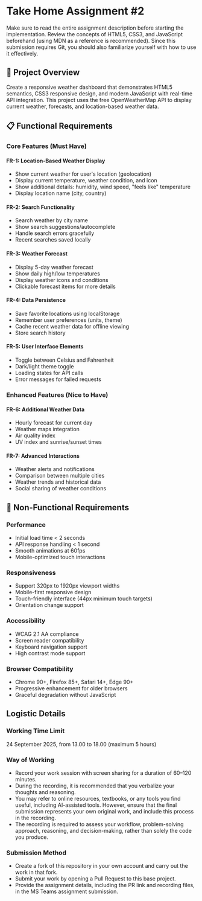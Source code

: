# Take Home Assignment #2

Make sure to read the entire assignment description before starting the implementation. Review the concepts of HTML5, CSS3, and JavaScript beforehand (using MDN as a reference is recommended). Since this submission requires Git, you should also familiarize yourself with how to use it effectively.

## 🎯 Project Overview

Create a responsive weather dashboard that demonstrates HTML5 semantics, CSS3 responsive design, and modern JavaScript with real-time API integration. This project uses the free OpenWeatherMap API to display current weather, forecasts, and location-based weather data.

## 📋 Functional Requirements

### Core Features (Must Have)

#### FR-1: Location-Based Weather Display

- Show current weather for user's location (geolocation)
- Display current temperature, weather condition, and icon
- Show additional details: humidity, wind speed, "feels like" temperature
- Display location name (city, country)

#### FR-2: Search Functionality

- Search weather by city name
- Show search suggestions/autocomplete
- Handle search errors gracefully
- Recent searches saved locally

#### FR-3: Weather Forecast

- Display 5-day weather forecast
- Show daily high/low temperatures
- Display weather icons and conditions
- Clickable forecast items for more details

#### FR-4: Data Persistence

- Save favorite locations using localStorage
- Remember user preferences (units, theme)
- Cache recent weather data for offline viewing
- Store search history

#### FR-5: User Interface Elements

- Toggle between Celsius and Fahrenheit
- Dark/light theme toggle
- Loading states for API calls
- Error messages for failed requests

### Enhanced Features (Nice to Have)

#### FR-6: Additional Weather Data

- Hourly forecast for current day
- Weather maps integration
- Air quality index
- UV index and sunrise/sunset times

#### FR-7: Advanced Interactions

- Weather alerts and notifications
- Comparison between multiple cities
- Weather trends and historical data
- Social sharing of weather conditions

## 🔧 Non-Functional Requirements

### Performance

- Initial load time < 2 seconds
- API response handling < 1 second
- Smooth animations at 60fps
- Mobile-optimized touch interactions

### Responsiveness

- Support 320px to 1920px viewport widths
- Mobile-first responsive design
- Touch-friendly interface (44px minimum touch targets)
- Orientation change support

### Accessibility

- WCAG 2.1 AA compliance
- Screen reader compatibility
- Keyboard navigation support
- High contrast mode support

### Browser Compatibility

- Chrome 90+, Firefox 85+, Safari 14+, Edge 90+
- Progressive enhancement for older browsers
- Graceful degradation without JavaScript

## Logistic Details

### Working Time Limit

24 September 2025, from 13.00 to 18.00 (maximum 5 hours)

### Way of Working

- Record your work session with screen sharing for a duration of 60–120 minutes.
- During the recording, it is recommended that you verbalize your thoughts and reasoning.
- You may refer to online resources, textbooks, or any tools you find useful, including AI-assisted tools. However, ensure that the final submission represents your own original work, and include this process in the recording.
- The recording is required to assess your workflow, problem-solving approach, reasoning, and decision-making, rather than solely the code you produce.

### Submission Method

- Create a fork of this repository in your own account and carry out the work in that fork.
- Submit your work by opening a Pull Request to this base project.
- Provide the assignment details, including the PR link and recording files, in the MS Teams assignment submission.
